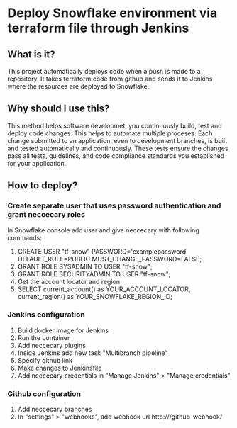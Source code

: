 # Deploy Snowflake environment via terraform file through Jenkins
## What is it?
This project automatically deploys code when a push is made to a repository. It takes terraform code from github and sends it to Jenkins where the resources are deployed to Snowflake.
## Why should I use this?
This method helps software developmet, you continuously build, test and deploy code changes. This helps to automate multiple proceses. Each change submitted to an application, even to development branches, is built and tested automatically and continuously. These tests ensure the changes pass all tests, guidelines, and code compliance standards you established for your application.
## How to deploy?
### Create separate user that uses password authentication and grant neccecary roles
In Snowflake console add user and give neccecary with following commands:
1. CREATE USER "tf-snow" PASSWORD='examplepassword' DEFAULT_ROLE=PUBLIC MUST_CHANGE_PASSWORD=FALSE;
2. GRANT ROLE SYSADMIN TO USER "tf-snow";
3. GRANT ROLE SECURITYADMIN TO USER "tf-snow";
4. Get the account locator and region
5. SELECT current_account() as YOUR_ACCOUNT_LOCATOR, current_region() as YOUR_SNOWFLAKE_REGION_ID;
### Jenkins configuration
1. Build docker image for Jenkins
2. Run the container
3. Add neccecary plugins
4. Inside Jenkins add new task "Multibranch pipeline"
5. Specify github link
6. Make changes to Jenkinsfile
7. Add neccecary credentials in "Manage Jenkins" > "Manage credentials"
### Github configuration
1. Add neccecary branches 
2. In "settings" > "webhooks", add webhook url http://<JenkinsURL>/github-webhook/